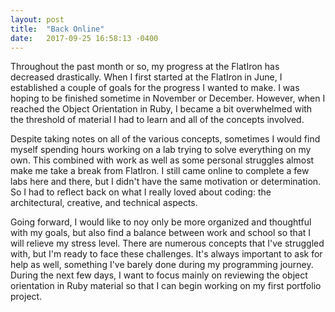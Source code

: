 ```yaml
---
layout: post
title:  "Back Online"
date:   2017-09-25 16:58:13 -0400
---
```



Throughout the past month or so, my progress at the FlatIron has decreased drastically. When I first started at the FlatIron in June, I established a couple of goals for the progress I wanted to make. I was hoping to be finished sometime in November or December. However, when I reached the Object Orientation in Ruby, I became a bit overwhelmed with the threshold of material I had to learn and all of the concepts involved. 

Despite taking notes on all of the various concepts, sometimes I would find myself spending hours working on a lab trying to solve everything on my own. This combined with work as well as some personal struggles almost make me take a break from FlatIron. I still came online to complete a few labs here and there, but I didn't have the same motivation or determination. So I had to reflect back on what I really loved about coding: the architectural, creative, and technical aspects. 

Going forward, I would like to noy only be more organized and thoughtful with my goals, but also find a balance between work and school so that I will relieve my stress level. There are numerous concepts that I've struggled with, but I'm ready to face these challenges. It's always important to ask for help as well, something I've barely done during my programming journey. During the next few days, I want to focus mainly on reviewing the object orientation in Ruby material so that I can begin working on my first portfolio project. 
